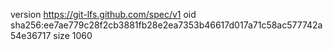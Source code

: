 version https://git-lfs.github.com/spec/v1
oid sha256:ee7ae779c28f2cb3881fb28e2ea7353b46617d017a71c58ac577742a54e36717
size 1060
